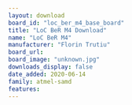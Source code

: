 ```yaml
---
layout: download
board_id: "loc_ber_m4_base_board"
title: "LoC BeR M4 Download"
name: "LoC BeR M4"
manufacturer: "Florin Trutiu"
board_url:
board_image: "unknown.jpg"
downloads_display: false
date_added: 2020-06-14
family: atmel-samd
features:
---
```



